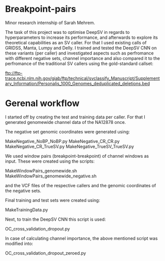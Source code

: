 # Breakpoint-pairs
Minor research internship of Sarah Mehrem.

The task of this project was to optimise DeepSV in regards to hyperparameters to increase its performance, and afterwards to explore its theoretical capabilities as an SV caller.
For that I used existing calls of GRIDSS, Manta, Lumpy and Delly. I trained and tested the DeepSV CNN on these variants (per caller) and investigated aspects such as perfromance with different
negative sets, channel importance and also compared it to the perfromance of the traditional SV callers using the gold-standard callset:

ftp://ftp-trace.ncbi.nlm.nih.gov/giab/ftp/technical/svclassify_Manuscript/Supplementary_Information/Personalis_1000_Genomes_deduplicated_deletions.bed



# Gerenal workflow

I started off by creating the test and training data per caller. For that I generated genomewide channel data of the NA12878 once.


The negative set genomic coordinates were generated using:

MakeNegative_NoBP_NoBP.py
MakeNegative_CR_CR.py
MakeNegative_CR_TrueSV.py
MakeNegative_TrueSV_TrueSV.py

We used window pairs (breakpoint-breakpoint) of channel windows as input. These were created using the scripts:

MakeWindowPairs_genomewide.sh
MakeWindowPairs_genomewide_negative.sh	

and the VCF files of the respective callers and the genomic coordinates of the negative sets.



Final training and test sets were created using:

MakeTrainingData.py



Next, to train the DeepSV CNN this script is used:

OC_cross_validation_dropout.py

In case of calculating channel importance, the above mentioned script was modified into:

OC_cross_validation_dropout_zeroed.py



